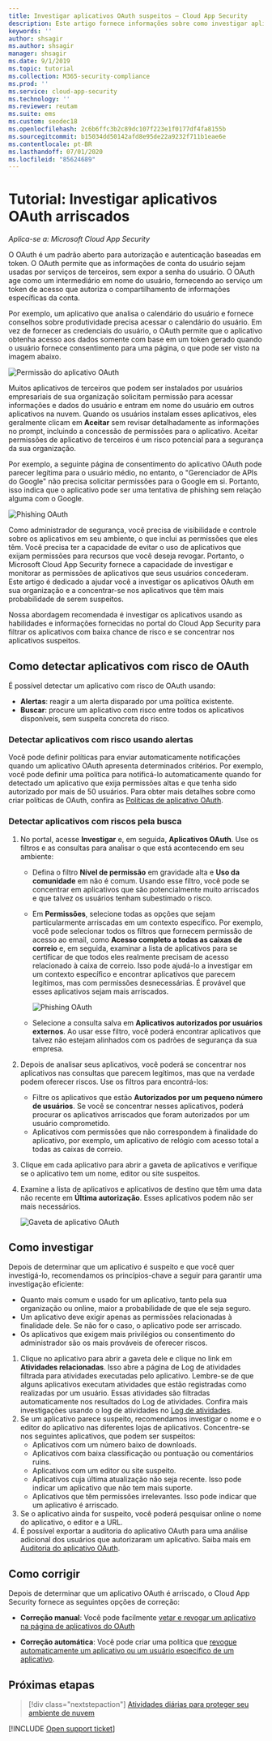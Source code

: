 ```yaml
---
title: Investigar aplicativos OAuth suspeitos – Cloud App Security
description: Este artigo fornece informações sobre como investigar aplicativos OAuth arriscados no Cloud App Security.
keywords: ''
author: shsagir
ms.author: shsagir
manager: shsagir
ms.date: 9/1/2019
ms.topic: tutorial
ms.collection: M365-security-compliance
ms.prod: ''
ms.service: cloud-app-security
ms.technology: ''
ms.reviewer: reutam
ms.suite: ems
ms.custom: seodec18
ms.openlocfilehash: 2c6b6ffc3b2c89dc107f223e1f0177df4fa8155b
ms.sourcegitcommit: b15034dd50142afd8e95de22a9232f711b1eae6e
ms.contentlocale: pt-BR
ms.lasthandoff: 07/01/2020
ms.locfileid: "85624689"
---
```

# <a name="tutorial-investigate-risky-oauth-apps"></a>Tutorial: Investigar aplicativos OAuth arriscados

*Aplica-se a: Microsoft Cloud App Security*

O OAuth é um padrão aberto para autorização e autenticação baseadas em token. O OAuth permite que as informações de conta do usuário sejam usadas por serviços de terceiros, sem expor a senha do usuário. O OAuth age como um intermediário em nome do usuário, fornecendo ao serviço um token de acesso que autoriza o compartilhamento de informações específicas da conta.

Por exemplo, um aplicativo que analisa o calendário do usuário e fornece conselhos sobre produtividade precisa acessar o calendário do usuário. Em vez de fornecer as credenciais do usuário, o OAuth permite que o aplicativo obtenha acesso aos dados somente com base em um token gerado quando o usuário fornece consentimento para uma página, o que pode ser visto na imagem abaixo.

![Permissão do aplicativo OAuth](media/oauth-permission.png)

Muitos aplicativos de terceiros que podem ser instalados por usuários empresariais de sua organização solicitam permissão para acessar informações e dados do usuário e entram em nome do usuário em outros aplicativos na nuvem. Quando os usuários instalam esses aplicativos, eles geralmente clicam em **Aceitar** sem revisar detalhadamente as informações no prompt, incluindo a concessão de permissões para o aplicativo. Aceitar permissões de aplicativo de terceiros é um risco potencial para a segurança da sua organização.

Por exemplo, a seguinte página de consentimento do aplicativo OAuth pode parecer legítima para o usuário médio, no entanto, o "Gerenciador de APIs do Google" não precisa solicitar permissões para o Google em si. Portanto, isso indica que o aplicativo pode ser uma tentativa de phishing sem relação alguma com o Google.

![Phishing OAuth](media/oauth-phishing.png)

Como administrador de segurança, você precisa de visibilidade e controle sobre os aplicativos em seu ambiente, o que inclui as permissões que eles têm. Você precisa ter a capacidade de evitar o uso de aplicativos que exijam permissões para recursos que você deseja revogar. Portanto, o Microsoft Cloud App Security fornece a capacidade de investigar e monitorar as permissões de aplicativos que seus usuários concederam. Este artigo é dedicado a ajudar você a investigar os aplicativos OAuth em sua organização e a concentrar-se nos aplicativos que têm mais probabilidade de serem suspeitos.

Nossa abordagem recomendada é investigar os aplicativos usando as habilidades e informações fornecidas no portal do Cloud App Security para filtrar os aplicativos com baixa chance de risco e se concentrar nos aplicativos suspeitos.

## <a name="how-to-detect-risky-oauth-apps"></a>Como detectar aplicativos com risco de OAuth

É possível detectar um aplicativo com risco de OAuth usando:

- **Alertas**: reagir a um alerta disparado por uma política existente.
- **Buscar**: procure um aplicativo com risco entre todos os aplicativos disponíveis, sem suspeita concreta do risco.

### <a name="detect-risky-apps-using-alerts"></a>Detectar aplicativos com risco usando alertas

Você pode definir políticas para enviar automaticamente notificações quando um aplicativo OAuth apresenta determinados critérios. Por exemplo, você pode definir uma política para notificá-lo automaticamente quando for detectado um aplicativo que exija permissões altas e que tenha sido autorizado por mais de 50 usuários. Para obter mais detalhes sobre como criar políticas de OAuth, confira as [Políticas de aplicativo OAuth](app-permission-policy.md).

### <a name="detect-risky-apps-by-hunting"></a>Detectar aplicativos com riscos pela busca

1. No portal, acesse **Investigar** e, em seguida, **Aplicativos OAuth**. Use os filtros e as consultas para analisar o que está acontecendo em seu ambiente:

    - Defina o filtro **Nível de permissão** em gravidade alta e **Uso da comunidade** em não é comum. Usando esse filtro, você pode se concentrar em aplicativos que são potencialmente muito arriscados e que talvez os usuários tenham subestimado o risco.
    - Em **Permissões**, selecione todas as opções que sejam particularmente arriscadas em um contexto específico. Por exemplo, você pode selecionar todos os filtros que fornecem permissão de acesso ao email, como **Acesso completo a todas as caixas de correio** e, em seguida, examinar a lista de aplicativos para se certificar de que todos eles realmente precisam de acesso relacionado à caixa de correio. Isso pode ajudá-lo a investigar em um contexto específico e encontrar aplicativos que parecem legítimos, mas com permissões desnecessárias. É provável que esses aplicativos sejam mais arriscados.

        ![Phishing OAuth](media/oauth-filters.png)

    - Selecione a consulta salva em **Aplicativos autorizados por usuários externos**. Ao usar esse filtro, você poderá encontrar aplicativos que talvez não estejam alinhados com os padrões de segurança da sua empresa.
1. Depois de analisar seus aplicativos, você poderá se concentrar nos aplicativos nas consultas que parecem legítimos, mas que na verdade podem oferecer riscos. Use os filtros para encontrá-los:
    - Filtre os aplicativos que estão **Autorizados por um pequeno número de usuários**. Se você se concentrar nesses aplicativos, poderá procurar os aplicativos arriscados que foram autorizados por um usuário comprometido.
    - Aplicativos com permissões que não correspondem à finalidade do aplicativo, por exemplo, um aplicativo de relógio com acesso total a todas as caixas de correio.
1. Clique em cada aplicativo para abrir a gaveta de aplicativos e verifique se o aplicativo tem um nome, editor ou site suspeitos.
1. Examine a lista de aplicativos e aplicativos de destino que têm uma data não recente em **Última autorização**. Esses aplicativos podem não ser mais necessários.

    ![Gaveta de aplicativo OAuth](media/oauth-drawer.png)

## <a name="how-to-investigate"></a>Como investigar

Depois de determinar que um aplicativo é suspeito e que você quer investigá-lo, recomendamos os princípios-chave a seguir para garantir uma investigação eficiente:

- Quanto mais comum e usado for um aplicativo, tanto pela sua organização ou online, maior a probabilidade de que ele seja seguro.
- Um aplicativo deve exigir apenas as permissões relacionadas à finalidade dele. Se não for o caso, o aplicativo pode ser arriscado.
- Os aplicativos que exigem mais privilégios ou consentimento do administrador são os mais prováveis de oferecer riscos.

1. Clique no aplicativo para abrir a gaveta dele e clique no link em **Atividades relacionadas**. Isso abre a página de Log de atividades filtrada para atividades executadas pelo aplicativo. Lembre-se de que alguns aplicativos executam atividades que estão registradas como realizadas por um usuário. Essas atividades são filtradas automaticamente nos resultados do Log de atividades. Confira mais investigações usando o log de atividades no [Log de atividades](activity-filters.md).
1. Se um aplicativo parece suspeito, recomendamos investigar o nome e o editor do aplicativo nas diferentes lojas de aplicativos. Concentre-se nos seguintes aplicativos, que podem ser suspeitos:
    - Aplicativos com um número baixo de downloads.
    - Aplicativos com baixa classificação ou pontuação ou comentários ruins.
    - Aplicativos com um editor ou site suspeito.
    - Aplicativos cuja última atualização não seja recente. Isso pode indicar um aplicativo que não tem mais suporte.
    - Aplicativos que têm permissões irrelevantes. Isso pode indicar que um aplicativo é arriscado.
1. Se o aplicativo ainda for suspeito, você poderá pesquisar online o nome do aplicativo, o editor e a URL.
1. É possível exportar a auditoria do aplicativo OAuth para uma análise adicional dos usuários que autorizaram um aplicativo. Saiba mais em [Auditoria do aplicativo OAuth](manage-app-permissions.md#oauth-app-auditing).

## <a name="how-to-remediate"></a>Como corrigir

Depois de determinar que um aplicativo OAuth é arriscado, o Cloud App Security fornece as seguintes opções de correção:

- **Correção manual**: Você pode facilmente [vetar e revogar um aplicativo na página de aplicativos do OAuth](manage-app-permissions.md#ban-or-approve-an-app)

- **Correção automática**: Você pode criar uma política que [revogue automaticamente um aplicativo ou um usuário específico de um aplicativo](app-permission-policy.md).

## <a name="next-steps"></a>Próximas etapas

> [!div class="nextstepaction"]
> [Atividades diárias para proteger seu ambiente de nuvem](daily-activities-to-protect-your-cloud-environment.md)

[!INCLUDE [Open support ticket](includes/support.md)]

